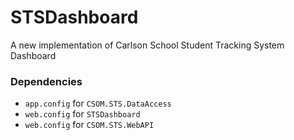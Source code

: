 # STSDashboard
A new implementation of Carlson School Student Tracking System Dashboard

### Dependencies
- `app.config` for `CSOM.STS.DataAccess`
- `web.config` for `STSDashboard`
- `web.config` for `CSOM.STS.WebAPI`